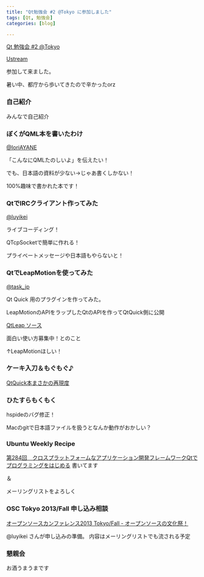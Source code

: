 ```yaml
---
title: "Qt勉強会 #2 @Tokyo に参加しました"
tags: [Qt, 勉強会]
categories: [blog]

---
```


[Qt 勉強会 #2 @Tokyo][1]

[Ustream][2]

参加して来ました。

暑い中、都庁から歩いてきたので辛かったorz

### 自己紹介

みんなで自己紹介

### ぼくがQML本を書いたわけ

[@IoriAYANE][3]

「こんなにQMLたのしいよ」を伝えたい！

でも、日本語の資料が少ない→じゃあ書くしかない！

100%趣味で書かれた本です！

### QtでIRCクライアント作ってみた

[@luyikei][4]

ライブコーディング！

QTcpSocketで簡単に作れる！

プライベートメッセージや日本語もやらないと！

### QtでLeapMotionを使ってみた

[@task_jp][5]

Qt Quick 用のプラグインを作ってみた。

LeapMotionのAPIをラップしたQtのAPIを作ってQtQuick側に公開

[QtLeap ソース][6]

面白い使い方募集中！とのこと

↑LeapMotionほしい！

### ケーキ入刀＆もぐもぐ♪

[QtQuick本まさかの再現度][7]

### ひたすらもくもく

hspideのバグ修正！

Macのgitで日本語ファイルを扱うとなんか動作がおかしい？

### Ubuntu Weekly Recipe

[第284回　クロスプラットフォームなアプリケーション開発フレームワークQtでプログラミングをはじめる][8] 書いてます

＆

メーリングリストをよろしく

### OSC Tokyo 2013/Fall 申し込み相談

[オープンソースカンファレンス2013 Tokyo/Fall - オープンソースの文化祭！][9]

@luyikei さんが申し込みの準備。 内容はメーリングリストでも流される予定

### 懇親会

お酒うまうまです

 [1]: http://qt-users.doorkeeper.jp/events/5014
 [2]: http://www.ustream.tv/channel/qt-%E9%96%A2%E6%9D%B1%E5%8B%89%E5%BC%B7%E4%BC%9A
 [3]: https://twitter.com/IoriAYANE
 [4]: https://twitter.com/luyikei
 [5]: https://twitter.com/task_jp
 [6]: git://git.qtquick.me/qmlplugins/qtleap
 [7]: http://instagram.com/p/c0nZP_Pb5e/
 [8]: http://gihyo.jp/admin/serial/01/ubuntu-recipe/0284
 [9]: http://www.ospn.jp/osc2013-fall/